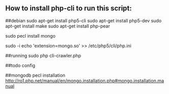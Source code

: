 ## How to install php-cli to run this script:
##debian
sudo apt-get install php5-cli
sudo apt-get install php5-dev
sudo apt-get install make
sudo apt-get install php-pear

sudo pecl install mongo

sudo -i
echo 'extension=mongo.so' >> /etc/php5/cli/php.ini

##running
sudo php cli-crawler.php

##todo 
config


##mongodb pecl installation
http://ro1.php.net/manual/en/mongo.installation.php#mongo.installation.manual
